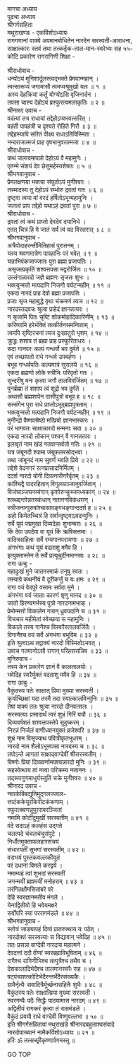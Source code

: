 मागचा अध्याय  
पुढचा अध्याय  
श्रीगर्गसंहिता  
मथुराखण्डः - एकविंशोऽध्यायः  
रागगणानां वाक्ये अपमानबोधितेन नारदेन सरस्वती-आराधना,  
साक्षात्कारः स्तवं तथा तत्कर्तृक-ताल-मान-स्वरेभ्यः सह ५५-  
कोटि प्रकारेण रागरागिणी शिक्षा -  
  
श्रीराधोवाच -  
धन्योऽयं मुनिशार्दूलस्त्वद्‌भक्ते प्रेमवान्महान् ।  
त्वत्सारूप्यं जगामासौ त्वमप्यश्रुमुखो यतः ॥ १ ॥  
अस्य देहक्रियां कर्तुं योग्योऽसि वृजिनार्दन ।  
तपसा चास्य देहोऽयं प्रस्फुरत्यमलाकृतिः ॥ २ ॥  
श्रीनारद उवाच -  
वदंत्यां तत्र राधायां तद्देहोऽप्यभवत्सरित् ।  
वहंती पापहंत्री च दृश्यते रोहिते गिरौ ॥ ३ ॥  
तद्देहस्यापि सरितं वीक्ष्य राधाऽतिविस्मिता ।  
नन्दराजात्मजं प्राह वृषभानुवरात्मजा ॥ ४ ॥  
श्रीराधोवाच -  
कथं जलत्वमापन्नो देहोऽयं वै महामुनेः ।  
एतन्मे संशयं देव छेत्तुमर्हस्यशेषतः ॥ ५ ॥  
श्रीभगवानुवाच -  
प्रेमलक्षणया भक्त्या संयुतोऽयं मुनीश्वरः ।  
तस्मादस्य तु देहोऽयं रम्भोरु द्रवतां गतः ॥ ६ ॥  
दृष्ट्वा त्वया मां वरदं हर्षितोऽभून्महामुनिः ।  
जलत्वं प्राप तद्देहो यथाऽहं द्रवतां पुरा ॥ ७ ॥  
श्रीराधोवाच -  
द्रवतां त्वं कथं प्राप्तो देवदेव दयानिधे ।  
एतत् चित्रं हि मे जातं सर्वं त्वं वद विस्तरात् ॥ ८ ॥  
श्रीभगवानुवाच -  
अत्रैवोदाहरन्तीमितिहासं पुरातनम् ।  
यस्य श्रवणमात्रेण पापहानिः परं भवेत् ॥ ९ ॥  
यन्नाभिपंकजाज्जातः पुरा ब्रह्मा प्रजापतिः ।  
असृजत्प्रकृतिं शश्वत्तपसा मद्वरोर्जितः ॥ १० ॥  
उत्संगान्नारदो जज्ञे ब्रह्मणः सृजतः शुभः ।  
भक्त्युन्मत्तो मत्पदानि निजगौ पर्यटन्महीम् ॥ ११ ॥  
एकदा नारदं प्राह देवो ब्रह्मा प्रजापतिः ।  
प्रजाः सृज महाबुद्धे वृथा चंक्रमणं त्यज ॥ १२ ॥  
नारदस्तद्‌वचः श्रुत्वा प्राहेदं ज्ञानतत्परः ।  
न सृजामि पितः सृष्टिं शोकमोहादिकारिणीम् ॥ १३ ॥  
करिष्यामि हरेर्भक्तिं तत्कीर्तनसमन्विताम् ।  
त्वमपि सृष्टिरचनां त्यज दुःखातुरो भृशम् ॥ १४ ॥  
क्रुद्धः शशाप तं ब्रह्मा प्राह प्रस्फुरिताधरः ।  
सदा गानपरः कल्पं गन्धर्वो भव दुर्मते ॥ १५ ॥  
एवं तच्छापतो राधे गन्धर्व उपबर्हणः ।  
बभूव गन्धर्वपतिः कल्पमात्रं सुरालये ॥ १६ ॥  
एकदा ब्रह्मणो लोके स्त्रीभिः परिवृतो गतः ।  
सुन्दरीषु मनः कृत्वा जगौ तालविवर्जितम् ॥ १७ ॥  
पुनर्ब्रह्मा तं शशाप त्वं शूद्रो भव दुर्मते ।  
अथासौ ब्रह्मशापेन दासीपुत्रो बभूव ह ॥ १८ ॥  
सत्संगेन पुरा राधे प्राप्तोऽभूद्‍ब्रह्मपुत्रताम् ।  
भक्त्युन्मत्तो मत्पदानि निजगौ पर्यटन्महीम् ॥ १९ ॥  
मुनीन्द्रो वैष्णवश्रेष्ठो मत्प्रियो ज्ञानभास्करः ।  
परं भागवतः साक्षान्नारदो मन्मनाः सदा ॥ २० ॥  
एकदा नारदो लोकान् पश्यन् वै गानतत्परः ।  
इलावृतं नाम खंडं गतवान्सर्वतो गतिः ॥ २१ ॥  
यत्र जंबूनदी श्यामा जंबूफलरसोद्‌भवा ।  
तथा जांबूनदं नाम सुवर्णं भवति प्रिये ॥ २२ ॥  
तद्देशे वेदनगरं रत्‍नप्रासादनिर्मितम् ।  
ददर्श नारदो योगी दिव्यनारीनरैर्वृतम् ॥ २३ ॥  
कांश्चिद्वै पादरहितान् विगुल्फाञ्जानुवर्जितान् ।  
विजंघाञ्जघनव्यंगान् कृशोरुन्कुब्जमध्यकान् ॥ २४ ॥  
श्लथद्दन्तोन्नतस्कंधान् नताननविकंधरान् ।  
स्त्रीजनान्पुरुषांश्चासावङ्गभङ्गान्ददर्श ह ॥ २५ ॥  
अहो किमेतच्चित्रं हि सर्वान्दृष्ट्वाऽवदन्मुनिः ।  
सर्वे यूयं पद्ममुखा दिव्यदेहाः शुभाम्बराः ॥ २६ ॥  
किं देवा उपदेवा वा यूयं किं ऋषिसत्तमाः ।  
वादित्रसहिताः सर्वे रम्यगानपरायणाः ॥ २७ ॥  
अंगभंगाः कथं यूयं वदताशु ममैव हि ।  
इत्युक्तास्तेन ते सर्वे प्रत्यूचुर्दीनमानसाः ॥ २८ ॥  
रागा ऊचुः -  
महादुःखं मुने जातमस्माकं तनुषु स्वतः ।  
तस्याग्रे कथनीयं वै दूरीकर्त्तुं च यः क्षमः ॥ २९ ॥  
रागा वयं वेदपुरे वसामः सर्वदा मुने ।  
अंगभंगा वयं जाताः कारणं शृणु मानद ॥ ३० ॥  
जातो हिरण्यगर्भस्य पुत्रो नारदनामभाक् ।  
प्रेमोन्मत्तो विकालेन गायन् ध्रुवपदानि च ॥ ३१ ॥  
विचचार महीमेतां स्वेच्छया स महामुनिः ।  
विकाले तस्य गानैश्च विस्वरैस्तालवर्जितैः ।  
विगानैश्च वयं सर्वे अंगभंगा बभूविम ॥ ३२ ॥  
इति श्रुत्वाऽथ तद्वाक्यं नारदो विस्मितोऽभवत् ।  
उवाच गतमानोऽसौ रागान् परिहससन्निव ॥ ३३ ॥  
मुनिरुवाच -  
तस्य केन प्रकारेण ज्ञानं वै कालतालयोः ।  
भवेदिह स्वरैर्युक्तं वदताशु ममैव हि ॥ ३४ ॥  
रागा ऊचुः -  
वैकुंठस्य पतेः साक्षात् प्रिया मुख्या सरस्वती ।  
कुर्याच्छिक्षां यदा तस्मै तदा स्यात्कालविन्मुनिः ॥ ३५ ॥  
तेषां वाक्यं ततः श्रुत्वा नारदो दीनवत्सलः ।  
सरस्वत्याः प्रसादार्थं त्वरं शुभ्रं गिरिं ययौ ॥ ३६ ॥  
दिव्यवर्षशतं शश्वत्तपस्तेपे सुदुष्करम् ।  
निरन्नं निर्जलं वाणीध्यानयुक्तं व्रजेश्वरि ॥ ३७ ॥  
शुभ्रं नाम विसृज्याथ पवित्रीकृतभूधरम् ।  
नारदो नाम शैलोऽभूत्तपसा नारदस्य च ॥ ३८ ॥  
तपोऽन्ते आगतां साक्षाद्‌वाग्देवीं श्रीसरस्वतीम् ।  
विष्णोः प्रियां दिव्यवर्णामपश्यन्नारदो मुनिः ॥ ३९ ॥  
सहसोत्थाय तां नत्वा परिक्रम्य नताननः ।  
तद्‌रूपगुणमाधुर्यस्तुतिं चक्रे मुनीश्वरः ॥ ४० ॥  
श्रीनारद उवाच -  
नवार्कबिंबद्युतिमुद्‌गलज्ज्वल-  
     त्ताटंककेयूरकिरीटकंकणाम् ।  
स्फुरत्क्वणन्नुपुररावरञ्जितां  
     नमामि कोटींदुमुखीं सरस्वतीम् ॥ ४१ ॥  
वंदे सदाऽहं कलहंस उद्‌गते  
     चलत्पदे चंचलचंचुसंपुटे ।  
निर्धौतमुक्ताफलहारसंचयं  
     संधारयंतीं सुभगां सरस्वतीम् ॥ ४२ ॥  
वराभयं पुस्तकवल्लकीयुतं  
     परं दधानां विमले करद्वये ।  
नमाम्यहं त्वां शुभदां सरस्वतीं  
     जगन्मयीं ब्रह्ममयीं मनोहराम् ॥ ४३ ॥  
तरंगितक्षौमसितांबरे परे  
     देहि स्वरज्ञानमतीव मंगले ।  
येनाद्वितीयो हि भवेयमक्षरे  
     सर्वोपरि स्यां पररागमंडले ॥ ४४ ॥  
श्रीभगवानुवाच -  
स्तोत्रं जाड्यापहं दिव्यं प्रातरुत्थाय यः पठेत् ।  
नारदोक्तं सरस्वत्याः स विद्यावान् भवेदिह ॥ ४५ ॥  
ततः प्रसन्ना वाग्देवी नारदाय महात्मने ।  
देवदत्तां ददौ वीणां स्वरब्रह्मविभूषिताम् ॥ ४६ ॥  
रागैश्च रागिणीभिश्च तत्पुत्रैश्च तथैव च ।  
देशकालादिभेदैश्च तालमानस्वरैः सह ॥ ४७ ॥  
षट्‍पंचाशत्कोटिभेदैरन्तर्भेदैरसंख्यकैः ।  
ग्रामैर्नृत्यैः सवादित्रैर्मूर्च्छनासहितैः शुभैः ॥ ४८ ॥  
वैकुंठस्य पतेः साक्षात्प्रिया मुख्या सरस्वती ।  
स्वरगम्यैः पदैः सिद्धैः पाठयामास नारदम् ॥ ४९ ॥  
अद्वितीयं रागकरं कृत्वा तं रासमंडले ।  
वैकुंठं प्रययौ राधे वाग्देवी विष्णुवल्लभा ॥ ५० ॥  
इति श्रीगर्गसंहितायां मथुराखंडे श्रीनारदबहुलाश्वसंवादे  
नारदोपाख्यानं नामैकविंशोऽध्यायः ॥ २१ ॥  
हरिः ॐ तत्सच्छ्रीकृष्णार्पणमस्तु ॥  
  
GO TOP
